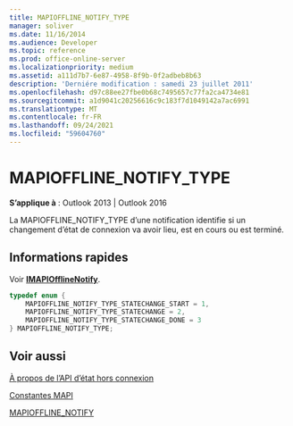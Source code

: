 ```yaml
---
title: MAPIOFFLINE_NOTIFY_TYPE
manager: soliver
ms.date: 11/16/2014
ms.audience: Developer
ms.topic: reference
ms.prod: office-online-server
ms.localizationpriority: medium
ms.assetid: a111d7b7-6e87-4958-8f9b-0f2adbeb8b63
description: 'Derniére modification : samedi 23 juillet 2011'
ms.openlocfilehash: d97c88ee27fbe0b68c7495657c77fa2ca4734e81
ms.sourcegitcommit: a1d9041c20256616c9c183f7d1049142a7ac6991
ms.translationtype: MT
ms.contentlocale: fr-FR
ms.lasthandoff: 09/24/2021
ms.locfileid: "59604760"
---
```

# <a name="mapioffline_notify_type"></a>MAPIOFFLINE_NOTIFY_TYPE

  
  
**S’applique à** : Outlook 2013 | Outlook 2016 
  
La MAPIOFFLINE_NOTIFY_TYPE d’une notification identifie si un changement d’état de connexion va avoir lieu, est en cours ou est terminé. 
  
## <a name="quick-info"></a>Informations rapides

Voir **[IMAPIOfflineNotify](imapiofflinenotifyiunknown.md)**. 
  
```cpp
typedef enum { 
    MAPIOFFLINE_NOTIFY_TYPE_STATECHANGE_START = 1,  
    MAPIOFFLINE_NOTIFY_TYPE_STATECHANGE = 2,  
    MAPIOFFLINE_NOTIFY_TYPE_STATECHANGE_DONE = 3  
} MAPIOFFLINE_NOTIFY_TYPE;
```

## <a name="see-also"></a>Voir aussi



[À propos de l’API d’état hors connexion](about-the-offline-state-api.md)
  
[Constantes MAPI](mapi-constants.md)
  
[MAPIOFFLINE_NOTIFY](mapioffline_notify.md)

